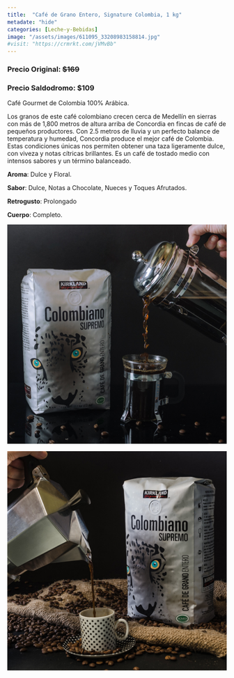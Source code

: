 ```yaml
---
title:  "Café de Grano Entero, Signature Colombia, 1 kg"
metadate: "hide"
categories: [Leche-y-Bebidas]
image: "/assets/images/611095_33208983158814.jpg"
#visit: "https://crmrkt.com/jVMvBb"
---
```


### Precio Original:  ~~$169~~
### Precio Saldodromo:  $109

Café Gourmet de Colombia 100% Arábica.

Los granos de este café colombiano crecen cerca de Medellín en sierras con más de 1,800 metros de altura arriba de Concordia en fincas de café de pequeños productores. Con 2.5 metros de lluvia y un perfecto balance de temperatura y humedad, Concordia produce el mejor café de Colombia. Estas condiciones únicas nos permiten obtener una taza ligeramente dulce, con viveza y notas cítricas brillantes. Es un café de tostado medio con intensos sabores y un término balanceado. 


**Aroma**: Dulce y Floral.

**Sabor**: Dulce, Notas a Chocolate, Nueces y Toques Afrutados.

**Retrogusto**: Prolongado

**Cuerpo**: Completo.


![cafe-2](../assets/images/611095_33208983224350.jpg)

![cafe-3](../assets/images/611095_33208991809566.jpg)
